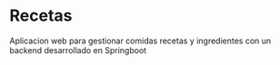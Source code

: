 # Recetas
Aplicacion web para gestionar comidas recetas y ingredientes con un backend desarrollado en Springboot 
